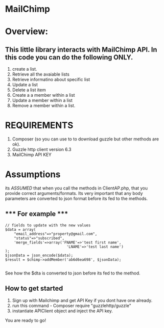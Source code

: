 

# MailChimp

Overview:
===================================================================

This little library interacts with MailChimp API. In this code you can do the following ONLY.
---------------------------------------------------------------------------------------------------
1) create a list.
2) Retrieve all the avaiable lists
3) Retrieve informatino about specific list
4) Update a list
5) Delete a list item
6) Create a a member within a list
7) Update a member within a list
8) Remove a member within a list.


REQUIREMENTS
=======================
1) Composer (so you can use to to download guzzle but other methods are ok).
1) Guzzle http client version 6.3
2) MailChimp API KEY


Assumptions 
=============
its *ASSUMED* that when you call the methods in ClientAP.php, that you provide correct arguments/formats.
Its very important that any body parameters are converted to json format before its fed to the methods.



*** For example ***
-----

```
// fields to update with the new values
$data = array(
    "email_address"=>"property@gmail.com",
    "status"=>"subscribed",
    'merge_fields'=>array('FNAME'=>'test first name',
                            'LNAME'=>'test last name')
);
$jsonData = json_encode($data);
$result = $chimp->addMember('ab6d6ea698', $jsonData);


```

See how the $dta is converted to json before its fed to the method.

How to get started
-------------------------------------------

1) Sign up with Mailchimp and get API Key if you dont have one already.
2) run this command  - Composer require "guzzlehttp/guzzle"
3) instantiate APIClient object and inject the API key.

You are ready to go!





